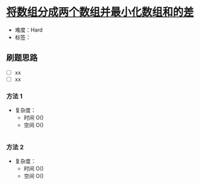 # [将数组分成两个数组并最小化数组和的差](https://leetcode-cn.com/problems/partition-array-into-two-arrays-to-minimize-sum-difference/)

- 难度：Hard
- 标签：

## 刷题思路

- [ ] xx
- [ ] xx

### 方法 1

- 复杂度：
    - 时间 O()
    - 空间 O()

``` js

```

### 方法 2

- 复杂度：
    - 时间 O()
    - 空间 O()

``` js

```
